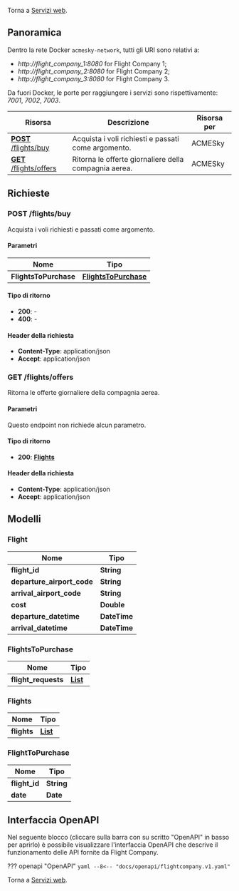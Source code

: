 Torna a [Servizi web](../serviziweb.md).
## Panoramica

Dentro la rete Docker `acmesky-network`, tutti gli URI sono relativi a:

- *http://flight_company_1:8080* for Flight Company 1;
- *http://flight_company_2:8080*  for Flight Company 2;
- *http://flight_company_3:8080* for Flight Company 3.


Da fuori Docker, le porte per raggiungere i servizi sono rispettivamente: *7001*, *7002*, *7003*.

| Risorsa                                     | Descrizione                                           | Risorsa per |
|---------------------------------------------|-------------------------------------------------------|-------------|
| [**POST** /flights/buy](#buyFlights)        | Acquista i voli richiesti e passati come argomento.   | ACMESky     |
| [**GET** /flights/offers](#getFlightOffers) | Ritorna le offerte giornaliere della compagnia aerea. | ACMESky     |

## Richieste

<a name="buyFlights"></a>
### **POST** /flights/buy
Acquista i voli richiesti e passati come argomento.

#### Parametri

| Nome                  | Tipo                                        |
|-----------------------|---------------------------------------------|
| **FlightsToPurchase** | [**FlightsToPurchase**](#flightstopurchase) |

#### Tipo di ritorno

- **200**: -
- **400**: -

#### Header della richiesta

- **Content-Type**: application/json
- **Accept**: application/json

<a name="getFlightOffers"></a>
### **GET** /flights/offers
Ritorna le offerte giornaliere della compagnia aerea.

#### Parametri
Questo endpoint non richiede alcun parametro.

#### Tipo di ritorno

- **200**: [**Flights**](#flights)

#### Header della richiesta

- **Content-Type**: application/json
- **Accept**: application/json

## Modelli

<a name="flight"></a>
### Flight

| Nome                         | Tipo         |
|------------------------------|--------------|
| **flight\_id**               | **String**   |
| **departure\_airport\_code** | **String**   |
| **arrival\_airport\_code**   | **String**   |
| **cost**                     | **Double**   |
| **departure\_datetime**      | **DateTime** |
| **arrival\_datetime**        | **DateTime** |

<a name="flightstopurchase"></a>
### FlightsToPurchase

| Nome                 | Tipo                                            |
|----------------------|-------------------------------------------------|
| **flight\_requests** | [**List<FlightToPurchase>**](#flighttopurchase) |

<a name="flights"></a>
### Flights

| Nome        | Tipo                        |
|-------------|-----------------------------|
| **flights** | [**List<Flight>**](#flight) |

<a name="flighttopurchase"></a>
### FlightToPurchase

| Nome           | Tipo       |
|----------------|------------|
| **flight\_id** | **String** |
| **date**       | **Date**   |

## Interfaccia OpenAPI

Nel seguente blocco (cliccare sulla barra con su scritto "OpenAPI" in basso per aprirlo) è possibile visualizzare l'interfaccia OpenAPI che descrive il funzionamento delle API fornite da Flight Company.

??? openapi "OpenAPI"
    ```yaml
    --8<-- "docs/openapi/flightcompany.v1.yaml"
    ```

Torna a [Servizi web](../serviziweb.md).

